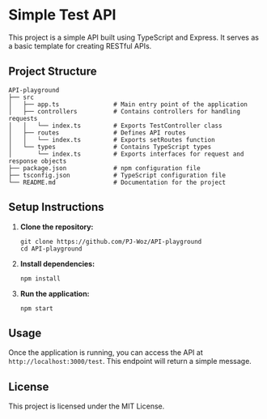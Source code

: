 # Simple Test API

This project is a simple API built using TypeScript and Express. It serves as a basic template for creating RESTful APIs.

## Project Structure

```
API-playground
├── src
│   ├── app.ts               # Main entry point of the application
│   ├── controllers          # Contains controllers for handling requests
│   │   └── index.ts         # Exports TestController class
│   ├── routes               # Defines API routes
│   │   └── index.ts         # Exports setRoutes function
│   └── types                # Contains TypeScript types
│       └── index.ts         # Exports interfaces for request and response objects
├── package.json             # npm configuration file
├── tsconfig.json            # TypeScript configuration file
└── README.md                # Documentation for the project
```

## Setup Instructions

1. **Clone the repository:**
   ```
   git clone https://github.com/PJ-Woz/API-playground
   cd API-playground
   ```

2. **Install dependencies:**
   ```
   npm install
   ```

3. **Run the application:**
   ```
   npm start
   ```

## Usage

Once the application is running, you can access the API at `http://localhost:3000/test`. This endpoint will return a simple message.

## License

This project is licensed under the MIT License.